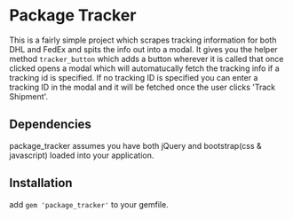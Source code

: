 # Package Tracker

This is a fairly simple project which scrapes tracking information for both DHL and FedEx and spits the info out into a modal. It gives you the helper method `tracker_button` which adds a button wherever it is called that once clicked opens a modal which will automatucally fetch the tracking info if a tracking id is specified. If no tracking ID is specified you can enter a tracking ID in the modal and it will be fetched once the user clicks 'Track Shipment'.

## Dependencies

package_tracker assumes you have both jQuery and bootstrap(css & javascript) loaded into your application.

## Installation

add `gem 'package_tracker'` to your gemfile.

